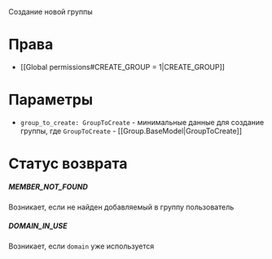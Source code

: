 Создание новой группы

# Права
* [[Global permissions#CREATE_GROUP = 1|CREATE_GROUP]]

# Параметры
* `group_to_create: GroupToCreate` - минимальные данные для создание группы, где `GroupToCreate` -  [[Group.BaseModel|GroupToCreate]] 

# Статус возврата
##### MEMBER_NOT_FOUND
Возникает, если не найден добавляемый в группу пользователь 

##### DOMAIN_IN_USE
Возникает, если `domain` уже используется


